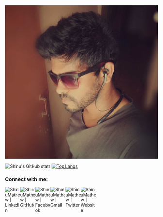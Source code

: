 ![Shinu Mathews](ProfilePic.jpg)
<!-- [![Top Langs](https://github-stats-alpha.vercel.app/api/?username=ShinuMathew&cc=000&tc=fff&ic=fff&bc=000)](https://github-stats-alpha.vercel.app/api/?username=cachecleanerjeet&cc=000&tc=fff&ic=fff&bc=000) -->

![Shinu's GitHub stats](https://github-readme-stats.vercel.app/api?username=ShinuMathew&show_icons=true&theme=dracula)
[![Top Langs](https://github-readme-stats.vercel.app/api/top-langs/?username=ShinuMathew&theme=dracula)](https://github.com/ShinuMathew/github-readme-stats&theme=dracula)
<!-- 
### Languages and Tools:
<img align="left" alt="Android" width="26px" src="https://raw.githubusercontent.com/github/explore/80688e429a7d4ef2fca1e82350fe8e3517d3494d/topics/android/android.png" />
<img align="left" alt="Kotlin" width="26px" src="https://raw.githubusercontent.com/github/explore/80688e429a7d4ef2fca1e82350fe8e3517d3494d/topics/kotlin/kotlin.png" />
<img align="left" alt="Java" width="26px" src="https://raw.githubusercontent.com/github/explore/80688e429a7d4ef2fca1e82350fe8e3517d3494d/topics/java/java.png" />
<img align="left" alt="iOS" width="26px" src="https://raw.githubusercontent.com/github/explore/80688e429a7d4ef2fca1e82350fe8e3517d3494d/topics/ios/ios.png" />
<img align="left" alt="Swift" width="26px" src="https://raw.githubusercontent.com/github/explore/80688e429a7d4ef2fca1e82350fe8e3517d3494d/topics/swift/swift.png" />
<img align="left" alt="JavaScript" width="26px" src="https://raw.githubusercontent.com/github/explore/80688e429a7d4ef2fca1e82350fe8e3517d3494d/topics/javascript/javascript.png" />
<img align="left" alt="React" width="26px" src="https://raw.githubusercontent.com/github/explore/80688e429a7d4ef2fca1e82350fe8e3517d3494d/topics/react/react.png" />
<img align="left" alt="PostgreSQL" width="26px" src="https://raw.githubusercontent.com/github/explore/80688e429a7d4ef2fca1e82350fe8e3517d3494d/topics/postgresql/postgresql.png" />
<img align="left" alt="Git" width="26px" src="https://raw.githubusercontent.com/github/explore/80688e429a7d4ef2fca1e82350fe8e3517d3494d/topics/git/git.png" />
<img align="left" alt="GitHub" width="26px" src="https://raw.githubusercontent.com/github/explore/78df643247d429f6cc873026c0622819ad797942/topics/github/github.png" />
<img align="left" alt="Terminal" width="26px" src="https://raw.githubusercontent.com/github/explore/80688e429a7d4ef2fca1e82350fe8e3517d3494d/topics/terminal/terminal.png" />
<img align="left" alt="Node.js" width="26px" src="https://raw.githubusercontent.com/github/explore/80688e429a7d4ef2fca1e82350fe8e3517d3494d/topics/nodejs/nodejs.png" />
<img align="left" alt="XCode" width="26px" src="https://raw.githubusercontent.com/github/explore/80688e429a7d4ef2fca1e82350fe8e3517d3494d/topics/xcode/xcode.png" />
<img align="left" alt="Visual Studio Code" width="26px" src="https://raw.githubusercontent.com/github/explore/80688e429a7d4ef2fca1e82350fe8e3517d3494d/topics/visual-studio-code/visual-studio-code.png" />
<img align="left" alt="AWS" width="26px" src="https://raw.githubusercontent.com/github/explore/80688e429a7d4ef2fca1e82350fe8e3517d3494d/topics/aws/aws.png" /> -->

### Connect with me:
[<img align="left" alt="ShinuMathew | LinkedIn" width="50px" src="https://img.icons8.com/fluent/90/000000/linkedin.png" />][linkedin]
[<img align="left" alt="ShinuMathew | GitHub" width="50px" src="https://img.icons8.com/fluent/96/000000/github.png" />][github]
[<img align="left" alt="ShinuMathew | Facebook" width="50px" src="https://img.icons8.com/fluent/48/000000/facebook-new.png"/>][facebook]
[<img align="left" alt="ShinuMathew | Gmail" width="50px" src="https://img.icons8.com/color/48/000000/gmail.png"/>][gmail]
[<img align="left" alt="ShinuMathew | Twitter" width="50px" src="https://img.icons8.com/fluent/48/000000/twitter.png"/>][twitter]
[<img align="left" alt="ShinuMathew | Website" width="50px" src="https://img.icons8.com/fluent/48/000000/domain.png"/>][website]


[website]: https://shinz9474.github.io/MyProfile/
[linkedin]: https://www.linkedin.com/in/shinu-mathew-07/
[twitter]: https://twitter.com/ShinuMathew07
[facebook]: https://www.facebook.com/shinu.mathew.18
[github]: https://github.com/ShinuMathew
[gmail]: mailto:mathewshinu9474@gmail.com

